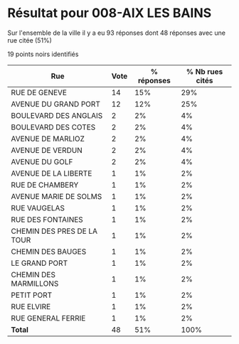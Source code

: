# Résultat pour 008-AIX LES BAINS

Sur l'ensemble de la ville il y a eu 93 réponses dont 48 réponses avec une rue citée (51%)

19 points noirs identifiés

| Rue | Vote | % réponses | % Nb rues cités|
|-----|------|------------|----------------|
| RUE DE GENEVE | 14 | 15% | 29%|
| AVENUE DU GRAND PORT | 12 | 12% | 25%|
| BOULEVARD DES ANGLAIS | 2 | 2% | 4%|
| BOULEVARD DES COTES | 2 | 2% | 4%|
| AVENUE DE MARLIOZ | 2 | 2% | 4%|
| AVENUE DE VERDUN | 2 | 2% | 4%|
| AVENUE DU GOLF | 2 | 2% | 4%|
| AVENUE DE LA LIBERTE | 1 | 1% | 2%|
| RUE DE CHAMBERY | 1 | 1% | 2%|
| AVENUE MARIE DE SOLMS | 1 | 1% | 2%|
| RUE VAUGELAS | 1 | 1% | 2%|
| RUE DES FONTAINES | 1 | 1% | 2%|
| CHEMIN DES PRES DE LA TOUR | 1 | 1% | 2%|
| CHEMIN DES BAUGES | 1 | 1% | 2%|
| LE GRAND PORT | 1 | 1% | 2%|
| CHEMIN DES MARMILLONS | 1 | 1% | 2%|
| PETIT PORT | 1 | 1% | 2%|
| RUE ELVIRE | 1 | 1% | 2%|
| RUE GENERAL FERRIE | 1 | 1% | 2%|
| **Total** | 48 | 51% | 100%|
